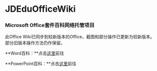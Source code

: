 # JDEduOfficeWiki

### Microsoft Office套件百科网络托管项目

此Office Wiki已同步到较新版本的Office，截图和部分操作已更新为较新版本。部分旧版本操作方法仍作保留。

**Word百科：**点击[这里](https://github.com/C2Miku/JDEduOfficeWiki/blob/master/Word/README.md)前往

**PowerPoint百科：**点击[这里](https://github.com/C2Miku/JDEduOfficeWiki/blob/master/PowerPoint/README.md)前往
